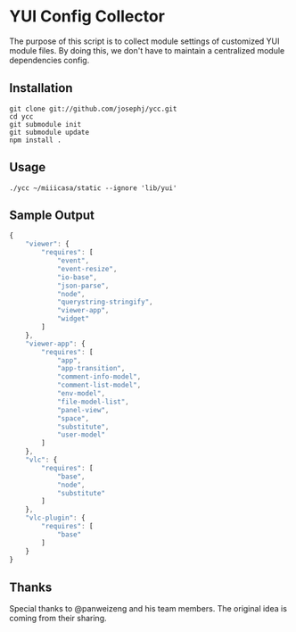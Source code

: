 # YUI Config Collector

The purpose of this script is to collect module settings of customized YUI module files.
By doing this, we don't have to maintain a centralized module dependencies config.


## Installation

````shell
git clone git://github.com/josephj/ycc.git
cd ycc
git submodule init
git submodule update
npm install .
````


## Usage 

````shell
./ycc ~/miiicasa/static --ignore 'lib/yui'
````

## Sample Output

```js
{
    "viewer": {
        "requires": [
            "event",
            "event-resize",
            "io-base",
            "json-parse",
            "node",
            "querystring-stringify",
            "viewer-app",
            "widget"
        ]
    },
    "viewer-app": {
        "requires": [
            "app",
            "app-transition",
            "comment-info-model",
            "comment-list-model",
            "env-model",
            "file-model-list",
            "panel-view",
            "space",
            "substitute",
            "user-model"
        ]
    },
    "vlc": {
        "requires": [
            "base",
            "node",
            "substitute"
        ]
    },
    "vlc-plugin": {
        "requires": [
            "base"
        ]
    }
}
```

## Thanks

Special thanks to @panweizeng and his team members.
The original idea is coming from their sharing.

